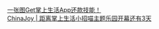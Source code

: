   
[一张图Get掌上生活App还款技能！](http://www.dianyue.me/archives/389/56bflsp7yt9elssf/)  
[ChinaJoy | 距离掌上生活小招喵主题乐园开幕还有3天](http://www.dianyue.me/archives/498/ug6utep898pprypf/)